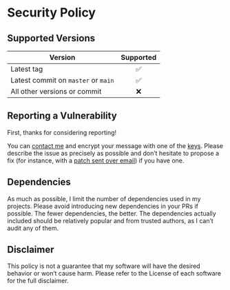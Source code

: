 <!-- insert
---
title: "Security Policy"
summary: "Guidelines to report a security issue"
date: 2022-08-14T14:00:23+02:00
weight: 5000
draft: false
---
end_insert -->

<!-- remove -->
# Security Policy
<!-- end_remove -->

## Supported Versions

<!-- Use this section to tell people about which versions of your project are -->
<!-- currently being supported with security updates. -->

| Version                          | Supported          |
| -------                          |   :---------------:  |
| Latest tag                       | ✅                 |
| Latest commit on `master` or `main` | ✅                 |
| All other versions or commit     | ❌ |

## Reporting a Vulnerability

First, thanks for considering reporting!

You can [contact me][contact] and encrypt your message with one of the [keys][].
Please describe the issue as precisely as possible and don’t hesitate to propose a fix (for instance, with a [patch sent over email][sendmail]) if you have one.

<!-- Use this section to tell people how to report a vulnerability. -->

<!-- Tell them where to go, how often they can expect to get an update on a -->
<!-- reported vulnerability, what to expect if the vulnerability is accepted or -->
<!-- declined, etc. -->

## Dependencies

As much as possible, I limit the number of dependencies used in my projects. Please avoid introducing new dependencies in your PRs if possible. The fewer dependencies, the better. The dependencies actually included should be relatively popular and from trusted authors, as I can’t audit any of them.

## Disclaimer

This policy is not a guarantee that my software will have the desired behavior or won’t cause harm. Please refer to the License of each software for the full disclaimer.

[contact]: https://cj.rs/contact/
[keys]: https://cj.rs/contact/#keys
[sendmail]: https://git-send-email.io/
